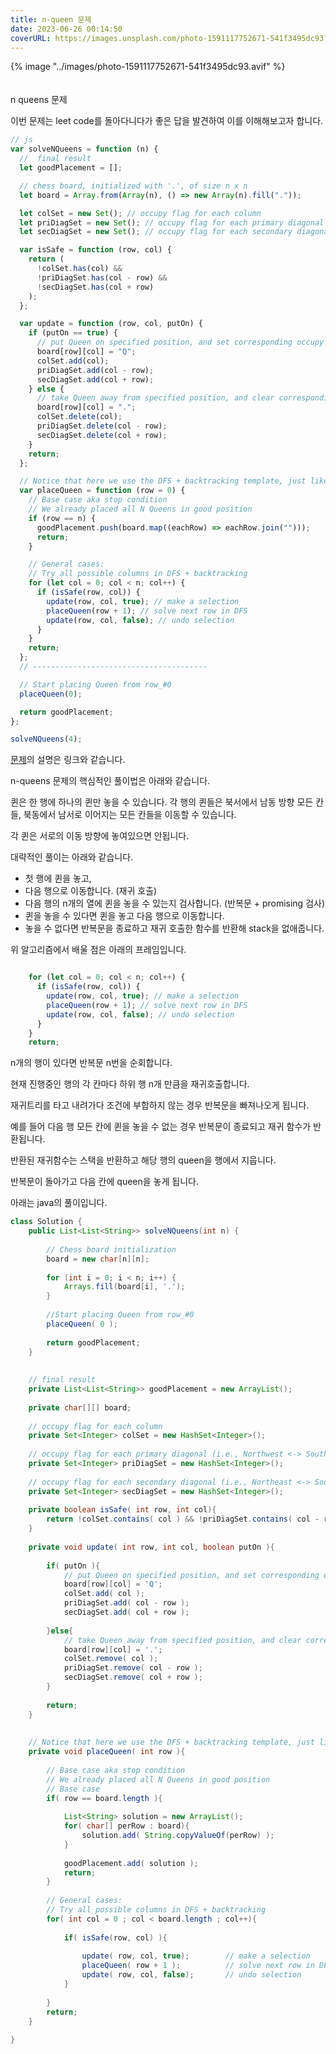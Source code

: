```yaml
---
title: n-queen 문제
date: 2023-06-26 00:14:50
coverURL: https://images.unsplash.com/photo-1591117752671-541f3495dc93?ixlib=rb-4.0.3&ixid=M3wxMjA3fDB8MHxwaG90by1wYWdlfHx8fGVufDB8fHx8fA%3D%3D&auto=format&fit=crop&w=1770&q=80
---
```


{% image "../images/photo-1591117752671-541f3495dc93.avif" %}
<br />
<br />
<br />
n queens 문제

이번 문제는 leet code를 돌아다니다가 좋은 답을 발견하여 이를 이해해보고자 합니다.

```js
// js
var solveNQueens = function (n) {
  //  final result
  let goodPlacement = [];

  // chess board, initialized with '.', of size n x n
  let board = Array.from(Array(n), () => new Array(n).fill("."));

  let colSet = new Set(); // occupy flag for each column
  let priDiagSet = new Set(); // occupy flag for each primary diagonal (i.e., Northwest <-> Southeast direction )
  let secDiagSet = new Set(); // occupy flag for each secondary diagonal (i.e., Northeast <-> Southwest direction )

  var isSafe = function (row, col) {
    return (
      !colSet.has(col) &&
      !priDiagSet.has(col - row) &&
      !secDiagSet.has(col + row)
    );
  };

  var update = function (row, col, putOn) {
    if (putOn == true) {
      // put Queen on specified position, and set corresponding occupy flag
      board[row][col] = "Q";
      colSet.add(col);
      priDiagSet.add(col - row);
      secDiagSet.add(col + row);
    } else {
      // take Queen away from specified position, and clear corresponding occupy flag
      board[row][col] = ".";
      colSet.delete(col);
      priDiagSet.delete(col - row);
      secDiagSet.delete(col + row);
    }
    return;
  };

  // Notice that here we use the DFS + backtracking template, just like what we described before.
  var placeQueen = function (row = 0) {
    // Base case aka stop condition
    // We already placed all N Queens in good position
    if (row == n) {
      goodPlacement.push(board.map((eachRow) => eachRow.join("")));
      return;
    }

    // General cases:
    // Try all possible columns in DFS + backtracking
    for (let col = 0; col < n; col++) {
      if (isSafe(row, col)) {
        update(row, col, true); // make a selection
        placeQueen(row + 1); // solve next row in DFS
        update(row, col, false); // undo selection
      }
    }
    return;
  };
  // ---------------------------------------

  // Start placing Queen from row_#0
  placeQueen(0);

  return goodPlacement;
};

solveNQueens(4);
```


<a href="https://www.geeksforgeeks.org/n-queen-problem-backtracking-3/">문제</a>의 설명은 링크와 같습니다.


n-queens 문제의 핵심적인 풀이법은 아래와 같습니다.

퀸은 한 행에 하나의 퀸만 놓을 수 있습니다.
각 행의 퀸들은 북서에서 남동 방향 모든 칸들, 북동에서 남서로 이어지는 모든 칸들을 이동할 수 있습니다.

각 퀸은 서로의 이동 방향에 놓여있으면 안됩니다.


대략적인 풀이는 아래와 같습니다.

- 첫 행에 퀸을 놓고,
- 다음 행으로 이동합니다. (재귀 호출)
- 다음 행의 n개의 열에 퀸을 놓을 수 있는지 검사합니다. (반복문 + promising 검사)
- 퀸을 놓을 수 있다면 퀸을 놓고 다음 행으로 이동합니다.
- 놓을 수 없다면 반복문을 종료하고 재귀 호출한 함수를 반환해 stack을 없애줍니다.
  


위 알고리즘에서 배울 점은 아래의 프레임입니다.

```js

    for (let col = 0; col < n; col++) {
      if (isSafe(row, col)) {
        update(row, col, true); // make a selection
        placeQueen(row + 1); // solve next row in DFS
        update(row, col, false); // undo selection
      }
    }
	return;
```

n개의 행이 있다면 반복문 n번을 순회합니다.

현재 진행중인 행의 각 칸마다 하위 행 n개 만큼을 재귀호출합니다.

재귀트리를 타고 내려가다 조건에 부합하지 않는 경우
반복문을 빠져나오게 됩니다.

예를 들어 다음 행 모든 칸에 퀸을 놓을 수 없는 경우 반복문이 종료되고 재귀 함수가 반환됩니다.

반환된 재귀함수는 스택을 반환하고 해당 행의 queen을 행에서 지웁니다.

반복문이 돌아가고 다음 칸에 queen을 놓게 됩니다.

아래는 java의 풀이입니다.

```java
class Solution {
    public List<List<String>> solveNQueens(int n) {
        
        // Chess board initialization
        board = new char[n][n];
        
        for (int i = 0; i < n; i++) {
            Arrays.fill(board[i], '.');
        }
        
        //Start placing Queen from row_#0
        placeQueen( 0 );
        
        return goodPlacement;
    }
    
    
    // final result
    private List<List<String>> goodPlacement = new ArrayList();
        
    private char[][] board;
    
    // occupy flag for each column
    private Set<Integer> colSet = new HashSet<Integer>();
    
    // occupy flag for each primary diagonal (i.e., Northwest <-> Southeast direction )
    private Set<Integer> priDiagSet = new HashSet<Integer>();
    
    // occupy flag for each secondary diagonal (i.e., Northeast <-> Southwest direction )
    private Set<Integer> secDiagSet = new HashSet<Integer>();
        
    private boolean isSafe( int row, int col){
        return !colSet.contains( col ) && !priDiagSet.contains( col - row ) && !secDiagSet.contains( col + row );
    }
    
    private void update( int row, int col, boolean putOn ){
        
        if( putOn ){
            // put Queen on specified position, and set corresponding occupy flag
            board[row][col] = 'Q';
            colSet.add( col );
            priDiagSet.add( col - row );
            secDiagSet.add( col + row );
            
        }else{
            // take Queen away from specified position, and clear corresponding occupy flag
            board[row][col] = '.';
            colSet.remove( col );
            priDiagSet.remove( col - row );
            secDiagSet.remove( col + row );
        }
        
        return;
    }
    
    
    // Notice that here we use the DFS + backtracking template, just like what we described before.
    private void placeQueen( int row ){
        
        // Base case aka stop condition
        // We already placed all N Queens in good position
        // Base case
        if( row == board.length ){
            
            List<String> solution = new ArrayList();
            for( char[] perRow : board){
                solution.add( String.copyValueOf(perRow) );
            }
            
            goodPlacement.add( solution );
            return;
        }
        
        // General cases:
        // Try all possible columns in DFS + backtracking
        for( int col = 0 ; col < board.length ; col++){
            
            if( isSafe(row, col) ){
                
                update( row, col, true);        // make a selection
                placeQueen( row + 1 );          // solve next row in DFS 
                update( row, col, false);       // undo selection
            }
            
        }
        return;
    }
    
}
```